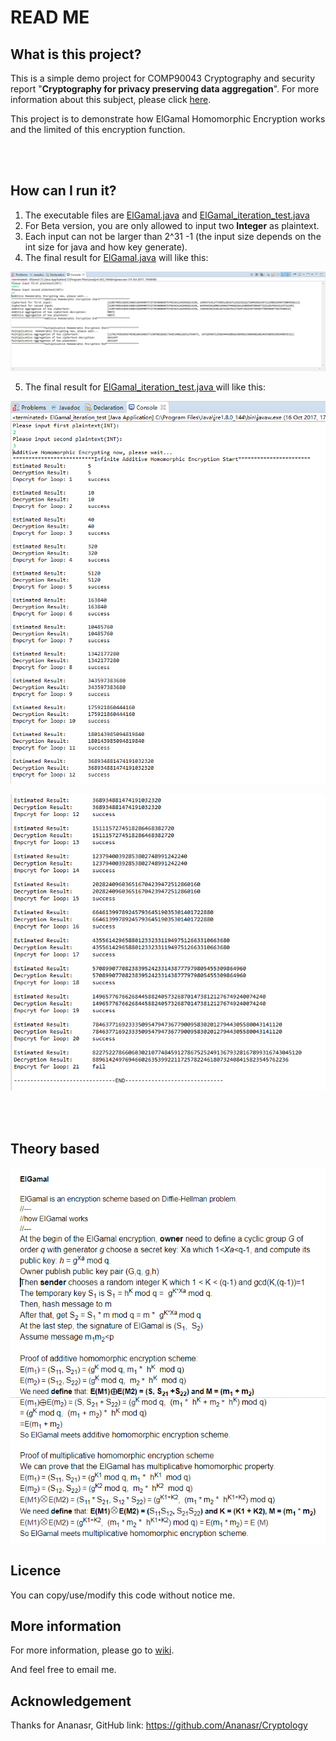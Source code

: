 # READ ME



## What is this project?

This is a simple demo project for COMP90043 Cryptography and security report "**Cryptography for privacy preserving data aggregation**". For more information about this subject, please click [here](https://handbook.unimelb.edu.au/subjects/comp90043).

This project is to demonstrate how ElGamal Homomorphic Encryption works and the limited of this encryption function.

<br >

<br >

## How can I run it?

1. The executable files are [ElGamal.java](COMP90043_Demo_ElGamal_Homomorphic_Encryption/src/Demo/ElGamal.java) and [ElGamal_iteration_test.java](COMP90043_Demo_ElGamal_Homomorphic_Encryption/src/Demo/ElGamal_iteration_test.java)
2. For Beta version, you are only allowed to input two **Integer** as plaintext.
3. Each input can not be larger than 2^31 -1 (the input size depends on the int size for java and how key generate).
4. The final result for [ElGamal.java](COMP90043_Demo_ElGamal_Homomorphic_Encryption/src/Demo/ElGamal.java) will like this:

![image1](/image/pic1.png)

5. The final result for [ElGamal_iteration_test.java ](COMP90043_Demo_ElGamal_Homomorphic_Encryption/src/Demo/ElGamal_iteration_test.java)will like this:

![1](/image/Result_2_1.png)

![1](/image/Result_2_2.png)

<br >

<br >

## Theory based

![3](/image/Theory.png)





## Licence

You can copy/use/modify this code without notice me.



## More information

For more information, please go to [wiki](https://github.com/boooooommmmmm/COMP90043_ElGamal_Homomorphic_Encryption_Demo/wiki).

And feel free to email me.



## Acknowledgement

Thanks for Ananasr, GitHub link: https://github.com/Ananasr/Cryptology

